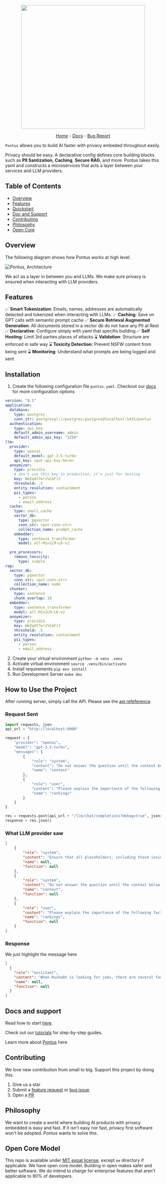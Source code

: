 
<div align="center">

  <img src="logo.jpg"  width="400"/>

  [Home](www.pontus.so) - [Docs](www.docs.pontus.so) - [Bug Report](https://github.com/PontusAI/Pontus/issues/new?assignees=&labels=bug&projects=&template=bug_report.md&title=%5BBUG%5D) 
</div>

`Pontus` allows you to build AI faster with privacy embeded throughout easily. 

Privacy should be easy. A declarative config defines core building blocks such as **PII Santization**, **Caching**, **Secure RAG**, and more. Pontus takes this yaml and constructs a microservices that acts a layer between your services and LLM providers.

## Table of Contents
* [Overview](##overview)
* [Features](##features)
* [Quickstart](#quickstart)
* [Doc and Support](#docs-and-support)
* [Contributing](#contributing)
* [Philosophy](#philosophy)
* [Open Core](#open-core-model)

## Overview
The following diagram shows how Pontus works at high level.

![Pontus, Architecture](./LLM_Architecture.png)

We act as a layer in between you and LLMs. We make sure privacy is ensured when interacting with LLM providers.

## Features
✅ **Smart Tokenization**: Emails, names, addresses are automatically detected and tokenized when interacting with LLMs.
✅ **Caching**: Save on GPT calls with semantic prompt cache
✅ **Secure Retrieval Augmented Generation**: All documents stored in a vector db do not have any PII at Rest
✅ **Declarative**: Configure simply with yaml that specifis building
✅ **Self Hosting**: Limit 3rd parties places of attacks
⌛ **Validation**: Structure are enforced in safe way
⌛ **Toxicity Detection**: Prevent NSFW content from being sent 
⌛ **Monitoring**: Understand what prompts are being logged and sent

## Installation

1. Create the following configuration file `pontus.yaml`. Checkout our [docs](www.docs.pontus.so) for more configuration options


```yaml
version: "0.1"
application:
  database:
    type: postgres
    conn_str: postgresql://postgres:postgres@localhost:5435/pontus
  authentication:
    type: api_key
    default_admin_username: admin
    default_admin_api_key: "1234"
llm:
  provider:
    type: openai
    default_model: gpt-3.5-turbo
    api_key: <put-api-key-here>
  anoymizer:
    type: presidio
    # don't use this key in production, it's just for testing
    key: WmZq4t7w!z%C&F)J
    threshold: .5
    entity_resolution: containment
    pii_types:
      - person
      - email_address
  cache:
    type: small_cache
    vector_db:
      type: pgvector
      conn_str: <put-conn-str>
      collection_name: prompt_cache
    embedder:
      type: sentence_transformer
      model: all-MiniLM-L6-v2

  pre_processors:
    remove_toxicity:
      type: simple
rag:
  vector_db:
    type: pgvector
    conn_str: <put-conn-str>
    collection_name: node
  chunker:
    type: sentence
    chunk_overlap: 10
  embedder:
    type: sentence_transformer
    model: all-MiniLM-L6-v2
  anoymizer:
    type: presidio
    key: WmZq4t7w!z%C&F)J
    threshold: .5
    entity_resolution: containment
    pii_types:
      - person
      - email_address
```

2. Create your virtual environment `python -m venv .venv`
3. Activate virtual environment `source .venv/bin/activate`
4. Install requirements `pip env install`
5. Run Development Server `make dev`

## How to Use the Project

After running server, simply call the API. Please see the  [api refeference](www.api.pontus.so).

### Request Sent
```python
import requests, json
api_url = "http://localhost:8000"

request = {
    "provider": "openai",
    "model": "gpt-3.5-turbo",
    "messages": [
        {
            "role": "system",
            "content": "Do not answer the question until the context below is used.\n Here is the context: Rushabh. Rushabh is very passionate about technology and loves tinkering with new products. He enjoys spending quality time in nature in his free time. He's early in his career, so he's willing to forgo salary for career growth. ",
            "name": "context"
        },
        {
            "role": "user",
            "content": "Please explain the importance of the following factor Compensation, Work Life Balance, Company mission when Rushabh is looking for jobs.",
            "name": "rankings"
        }
    ]
}

res = requests.post(api_url + "/llm/chat/completions?debug=true", json=request)
response = res.json()
```

### What LLM provider saw
```json
[
    {
        "role": "system",
        "content": "Ensure that all placeholders, including those inside quotes, are enclosed by the greek letter alpha (\u03b1), exactly as I have done in this prompt. You MUST use the greek letter (\u03b1) to indicate placeholders. Use the context below to help answer the question and follow the desired format accurately.",
        "name": null,
        "function": null
    },
    {
        "role": "system",
        "content": "Do not answer the question until the context below is used.\n Here is the context: \u03b1EZfKxDQ\u03b1. \u03b1l8knK-s\u03b1 is very passionate about technology and loves tinkering with new products. He enjoys spending quality time in nature in his free time. He's early in his career, so he's willing to forgo salary for career growth. ",
        "name": "context",
        "function": null
    },
    {
        "role": "user",
        "content": "Please explain the importance of the following factor Compensation, Work Life Balance, Company mission when \u03b1gaBu_GQ\u03b1 is looking for jobs.",
        "name": "rankings",
        "function": null
    }
]
```

### Response 
We just highlight the message here
```json
[
  {
    "role": "assistant",
    "content": "When Rushabh is looking for jobs, there are several factors that are important to consider. Compensation, work-life balance, and company mission are three key factors that can greatly impact Rushabh's job satisfaction and overall career growth.\n\nCompensation, the first factor, refers to the financial rewards and benefits that Rushabh will receive from a job. This includes the salary, bonuses, and other perks that come with the position. While Rushabh may be willing to forgo salary for career growth at this stage in his career, compensation is still an essential consideration. Adequate compensation not only ensures that Rushabh's financial needs are met, but it also serves as recognition of his skills and contributions.\n\nWork-life balance, the second factor, refers to the equilibrium between Rushabh's personal and professional life. It is important for Rushabh to find a job that allows him to maintain a healthy lifestyle and have time for his hobbies and interests outside of work. Rushabh's passion for spending quality time in nature suggests that work-life balance is crucial for his overall well-being. Finding a job that provides flexibility, reasonable working hours, and supportive policies can contribute to Rushabh's job satisfaction and overall happiness.\n\nLastly, company mission refers to the purpose and values of the organization that Rushabh is considering working for. This factor assesses whether the company's goals and values align with Rushabh's own beliefs and interests. Since Rushabh is passionate about technology and enjoys tinkering with new products, working for a company that shares his enthusiasm for technology and innovation could provide a more fulfilling and meaningful work experience. A strong company mission can also provide Rushabh with a sense of purpose and motivation in his work.\n\nIn conclusion, when Rushabh is looking for jobs, it is crucial to consider factors such as compensation, work-life balance, and company mission. These factors can greatly impact his job satisfaction, career growth, and overall well-being. Finding a job that offers a fair compensation package, promotes work-life balance, and aligns with his interests and values can lead to a more fulfilling and rewarding career path for Rushabh.",
    "name": null,
    "function": null
  }
]
```


## Docs and support
Read how to start [here](www.docs.pontus.so).

Check out our [tutorials](www.docs.pontus.so/tutorials) for step-by-step guides.

Learn more about [Pontus](www.pontus.so) here

## Contributing
We love new contribution from small to big. Support this project by doing this.
1. Give us a star
2. Submit a [feature request](https://github.com/PontusAI/Pontus/issues/new?assignees=&labels=&projects=&template=feature_request.md&title=) or [bug issue](https://github.com/PontusAI/Pontus/issues/new?assignees=&labels=bug&projects=&template=bug_report.md&title=%5BBUG%5D)
3. Open a [PR](https://github.com/PontusAI/Pontus/compare)

## Philosophy

We want to create a world where building AI products with privacy embedded is easy and fast. If it isn't easy nor fast, privacy first software won't be adopted. Pontus wants to solve this.

## Open Core Model
This repo is available under [MIT expat license](/LICENSE), except `ee` directory if applicable. We have open core model. Building in open makes safer and better software. We do intend to charge for enterprise features that aren't applicable to 90% of developers.